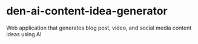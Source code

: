 # den-ai-content-idea-generator
Web application that generates blog post, video, and social media content ideas using AI
